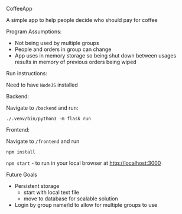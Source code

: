 CoffeeApp

A simple app to help people decide who should pay for coffee

Program Assumptions:

- Not being used by multiple groups
- People and orders in group can change
- App uses in memory storage so being shut down between usages results in memory of previous orders being wiped

Run instructions:

Need to have `NodeJS` installed

Backend:

Navigate to `/backend` and run:

`./.venv/bin/python3 -m flask run`

Frontend:

Navigate to `/frontend` and run

`npm install`

`npm start` - to run in your local browser at [http://localhost:3000](http://localhost:3000) 

Future Goals

- Persistent storage
  - start with local text file
  - move to database for scalable solution
- Login by group name/id to allow for multiple groups to use